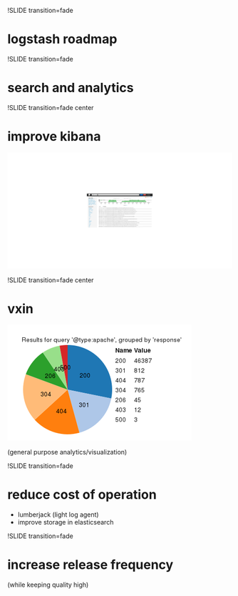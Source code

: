 !SLIDE transition=fade 
# logstash roadmap

!SLIDE transition=fade 
# search and analytics

!SLIDE transition=fade center
# improve kibana
![kibana](kibana.png)

!SLIDE transition=fade center
# vxin
![vxin](elasticsearch-logstash-piesnacking.png)

(general purpose analytics/visualization)

!SLIDE transition=fade 
# reduce cost of operation

* lumberjack (light log agent)
* improve storage in elasticsearch

!SLIDE transition=fade 
# increase release frequency

(while keeping quality high)


